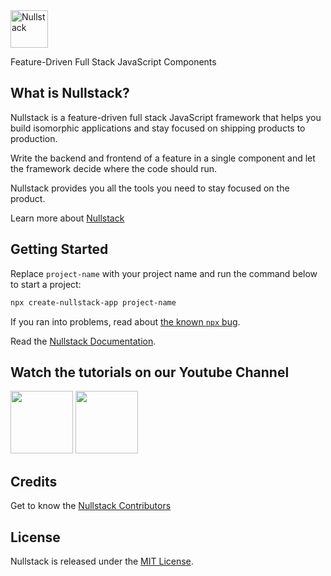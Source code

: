 <img src='https://raw.githubusercontent.com/nullstack/nullstack/master/nullstack.png' height='60' alt='Nullstack'>

Feature-Driven Full Stack JavaScript Components

## What is Nullstack?

Nullstack is a feature-driven full stack JavaScript framework that helps you build isomorphic applications and stay focused on shipping products to production.

Write the backend and frontend of a feature in a single component and let the framework decide where the code should run.

Nullstack provides you all the tools you need to stay focused on the product.

Learn more about [Nullstack](https://nullstack.app)

## Getting Started

Replace `project-name` with your project name and run the command below to start a project:

```sh
npx create-nullstack-app project-name
```

If you ran into problems, read about [the known `npx` bug](https://nullstack.app/getting-started#the-known-npx-bug).

Read the [Nullstack Documentation](https://nullstack.app/documentation).

## Watch the tutorials on our Youtube Channel

[<img src="https://img.youtube.com/vi/l23z00GEar8/maxresdefault.jpg" height="100">](https://www.youtube.com/watch?v=l23z00GEar8&list=PL5ylYELQy1hyFbguVaShp3XujjdVXLpId)
[<img src="https://img.youtube.com/vi/ieLVXZGXUkI/maxresdefault.jpg" height="100">](https://www.youtube.com/watch?v=ieLVXZGXUkI&list=PL5ylYELQy1hz1tcnZcP44xRxETpH9bTUe)

## Credits

Get to know the [Nullstack Contributors](https://nullstack.app/contributors)

## License

Nullstack is released under the [MIT License](https://opensource.org/licenses/MIT).
